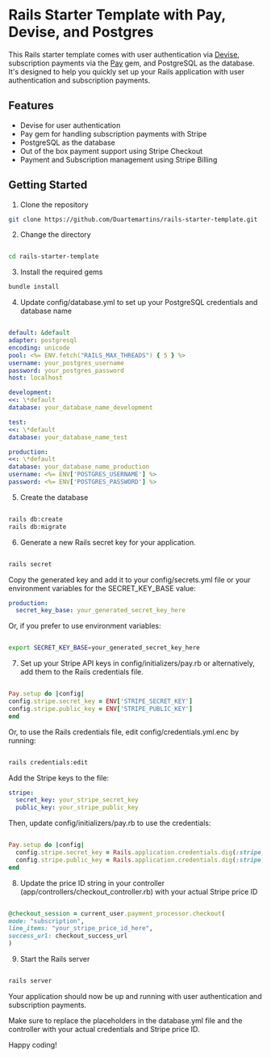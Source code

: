 # Rails Starter Template with Pay, Devise, and Postgres

This Rails starter template comes with user authentication via [Devise](https://github.com/heartcombo/devise), subscription payments via the [Pay](https://github.com/pay-rails/pay) gem, and PostgreSQL as the database. It's designed to help you quickly set up your Rails application with user authentication and subscription payments.

## Features

- Devise for user authentication
- Pay gem for handling subscription payments with Stripe
- PostgreSQL as the database
- Out of the box payment support using Stripe Checkout
- Payment and Subscription management using Stripe Billing

## Getting Started

1. Clone the repository

```bash
git clone https://github.com/Duartemartins/rails-starter-template.git
```

2. Change the directory

```bash

cd rails-starter-template
```

3.  Install the required gems

```bash
bundle install
```

4. Update config/database.yml to set up your PostgreSQL credentials and database name

```yaml

default: &default
adapter: postgresql
encoding: unicode
pool: <%= ENV.fetch("RAILS_MAX_THREADS") { 5 } %>
username: your_postgres_username
password: your_postgres_password
host: localhost

development:
<<: \*default
database: your_database_name_development

test:
<<: \*default
database: your_database_name_test

production:
<<: \*default
database: your_database_name_production
username: <%= ENV['POSTGRES_USERNAME'] %>
password: <%= ENV['POSTGRES_PASSWORD'] %>
```

5. Create the database

```bash

rails db:create
rails db:migrate
```

6. Generate a new Rails secret key for your application.

```bash

rails secret
```

Copy the generated key and add it to your config/secrets.yml file or your environment variables for the SECRET_KEY_BASE value:

```yaml
production:
  secret_key_base: your_generated_secret_key_here
```

Or, if you prefer to use environment variables:

```bash

export SECRET_KEY_BASE=your_generated_secret_key_here
```

7. Set up your Stripe API keys in config/initializers/pay.rb or alternatively, add them to the Rails credentials file.

```ruby

Pay.setup do |config|
config.stripe.secret_key = ENV['STRIPE_SECRET_KEY']
config.stripe.public_key = ENV['STRIPE_PUBLIC_KEY']
end
```

Or, to use the Rails credentials file, edit config/credentials.yml.enc by running:

```bash

rails credentials:edit
```

Add the Stripe keys to the file:

```yaml
stripe:
  secret_key: your_stripe_secret_key
  public_key: your_stripe_public_key
```

Then, update config/initializers/pay.rb to use the credentials:

```ruby

Pay.setup do |config|
  config.stripe.secret_key = Rails.application.credentials.dig(:stripe, :secret_key)
  config.stripe.public_key = Rails.application.credentials.dig(:stripe, :public_key)
end
```

8. Update the price ID string in your controller (app/controllers/checkout_controller.rb) with your actual Stripe price ID

```ruby

@checkout_session = current_user.payment_processor.checkout(
mode: "subscription",
line_items: "your_stripe_price_id_here",
success_url: checkout_success_url
)
```

9. Start the Rails server

```bash

rails server
```

Your application should now be up and running with user authentication and subscription payments.

Make sure to replace the placeholders in the database.yml file and the controller with your actual credentials and Stripe price ID.

Happy coding!
